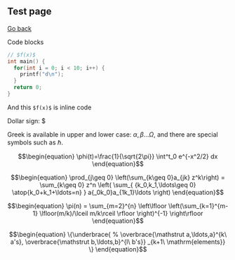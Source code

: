 ## Test page

<a href="javascript:window.history.back()">Go back</a>

Code blocks
```c
// $f(x)$
int main() {
  for(int i = 0; i < 10; i++) {
    printf("d\n");
  }
  return 0;
}
```

And this `$f(x)$` is inline code

Dollar sign: \$

Greek is available in upper and lower case:
$\alpha,\beta \dots \Omega$, and there are special
symbols such as $\hbar$.

$$\begin{equation}
  \phi(t)=\frac{1}{\sqrt{2\pi}}
  \int^t_0 e^{-x^2/2} dx 
\end{equation}$$

$$\begin{equation}
  \prod_{j\geq 0}
  \left(\sum_{k\geq 0}a_{jk} z^k\right) 
= \sum_{k\geq 0} z^n
  \left( \sum_{ {k_0,k_1,\ldots\geq 0}
          \atop{k_0+k_1+\ldots=n}    }
        a{_0k_0}a_{1k_1}\ldots  \right) 
\end{equation}$$

$$\begin{equation}
\pi(n) = \sum_{m=2}^{n}
  \left\lfloor \left(\sum_{k=1}^{m-1}
       \lfloor(m/k)/\lceil m/k\rceil 
       \rfloor \right)^{-1}
  \right\rfloor
\end{equation}$$

$$\begin{equation}
\{\underbrace{ %
    \overbrace{\mathstrut a,\ldots,a}^{k\ a's},
    \overbrace{\mathstrut b,\ldots,b}^{l\ b's}}
  _{k+1\ \mathrm{elements}}                   \}
\end{equation}$$

